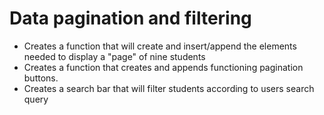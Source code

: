 # Data pagination and filtering

- Creates a function that will create and insert/append the elements needed to display a "page" of nine students
- Creates a function that creates and appends functioning pagination buttons.
- Creates a search bar that will filter students according to users search query

 
